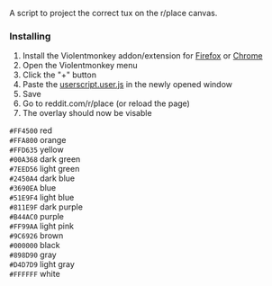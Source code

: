 A script to project the correct tux on the r/place canvas.

### Installing

1. Install the Violentmonkey addon/extension for [Firefox](https://addons.mozilla.org/en/firefox/addon/violentmonkey/) or [Chrome](https://chrome.google.com/webstore/detail/violentmonkey/jinjaccalgkegednnccohejagnlnfdag/)
2. Open the Violentmonkey menu
3. Click the "+" button 
4. Paste the [userscript.user.js](userscript.user.js) in the newly opened window
5. Save
6. Go to reddit.com/r/place (or reload the page)
7. The overlay should now be visable

`#FF4500` red\
`#FFA800` orange\
`#FFD635` yellow\
`#00A368` dark green\
`#7EED56` light green\
`#2450A4` dark blue\
`#3690EA` blue\
`#51E9F4` light blue\
`#811E9F` dark purple\
`#B44AC0` purple\
`#FF99AA` light pink\
`#9C6926` brown\
`#000000` black\
`#898D90` gray\
`#D4D7D9` light gray\
`#FFFFFF` white
